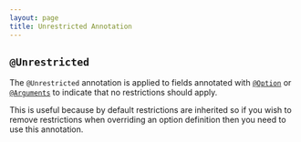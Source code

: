 ```yaml
---
layout: page
title: Unrestricted Annotation
---
```


## `@Unrestricted`

The `@Unrestricted` annotation is applied to fields annotated with [`@Option`](option.html) or [`@Arguments`](arguments.html) to indicate that no restrictions should apply.

This is useful because by default restrictions are inherited so if you wish to remove restrictions when overriding an option definition then you need to use this annotation.

